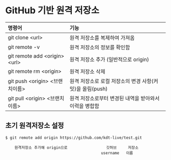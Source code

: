 # GitHub 기반 원격 저장소

| 명령어                          | 기능                                                     |
| :------------------------------ | :------------------------------------------------------- |
| git clone \<url>                | 원격 저장소를 복제하여 가져옴                            |
| git remote -v                   | 원격 저장소의 정보를 확인함                              |
| git remote add \<origin> \<url> | 원격 저장소 추가 (일반적으로 origin)                     |
| git remote rm \<origin>         | 원격 저장소 삭제                                         |
| git push \<origin> <브랜치이름> | 원격 저장소로 로컬 저장소의 변경 사항(커밋)을 올림(push) |
| git pull \<origin> <브랜치이름> | 원격 저장소로부터 변경된 내역을 받아와서 이력을 병합함   |

## 초기 원격저장소 설정

```
$ git remote add origin https://github.com/kdt-live/test.git

    원격저장소 추가해 origin으로                 깃허브     저장소
                                          username   이름
```
